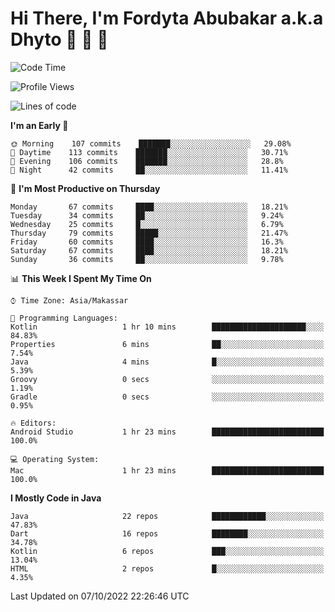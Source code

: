 # Hi There, I'm Fordyta Abubakar a.k.a Dhyto 👋 👋 👋 

<!--
**DhytoDev/dhytodev** is a ✨ _special_ ✨ repository because its `README.md` (this file) appears on your GitHub profile.

Here are some ideas to get you started:

- 🔭 I’m currently working on ...
- 🌱 I’m currently learning ...
- 👯 I’m looking to collaborate on ...
- 🤔 I’m looking for help with ...
- 💬 Ask me about ...
- 📫 How to reach me: ...
- 😄 Pronouns: ...
- ⚡ Fun fact: ...
-->

<!--START_SECTION:waka-->
![Code Time](http://img.shields.io/badge/Code%20Time-1%2C670%20hrs%2035%20mins-blue)

![Profile Views](http://img.shields.io/badge/Profile%20Views-1-blue)

![Lines of code](https://img.shields.io/badge/From%20Hello%20World%20I%27ve%20Written-134%20Thousand%20lines%20of%20code-blue)

**I'm an Early 🐤** 

```text
🌞 Morning    107 commits    ███████░░░░░░░░░░░░░░░░░░   29.08% 
🌆 Daytime    113 commits    ███████░░░░░░░░░░░░░░░░░░   30.71% 
🌃 Evening    106 commits    ███████░░░░░░░░░░░░░░░░░░   28.8% 
🌙 Night      42 commits     ██░░░░░░░░░░░░░░░░░░░░░░░   11.41%

```
📅 **I'm Most Productive on Thursday** 

```text
Monday       67 commits     ████░░░░░░░░░░░░░░░░░░░░░   18.21% 
Tuesday      34 commits     ██░░░░░░░░░░░░░░░░░░░░░░░   9.24% 
Wednesday    25 commits     █░░░░░░░░░░░░░░░░░░░░░░░░   6.79% 
Thursday     79 commits     █████░░░░░░░░░░░░░░░░░░░░   21.47% 
Friday       60 commits     ████░░░░░░░░░░░░░░░░░░░░░   16.3% 
Saturday     67 commits     ████░░░░░░░░░░░░░░░░░░░░░   18.21% 
Sunday       36 commits     ██░░░░░░░░░░░░░░░░░░░░░░░   9.78%

```


📊 **This Week I Spent My Time On** 

```text
⌚︎ Time Zone: Asia/Makassar

💬 Programming Languages: 
Kotlin                   1 hr 10 mins        █████████████████████░░░░   84.83% 
Properties               6 mins              ██░░░░░░░░░░░░░░░░░░░░░░░   7.54% 
Java                     4 mins              █░░░░░░░░░░░░░░░░░░░░░░░░   5.39% 
Groovy                   0 secs              ░░░░░░░░░░░░░░░░░░░░░░░░░   1.19% 
Gradle                   0 secs              ░░░░░░░░░░░░░░░░░░░░░░░░░   0.95%

🔥 Editors: 
Android Studio           1 hr 23 mins        █████████████████████████   100.0%

💻 Operating System: 
Mac                      1 hr 23 mins        █████████████████████████   100.0%

```

**I Mostly Code in Java** 

```text
Java                     22 repos            ████████████░░░░░░░░░░░░░   47.83% 
Dart                     16 repos            ████████░░░░░░░░░░░░░░░░░   34.78% 
Kotlin                   6 repos             ███░░░░░░░░░░░░░░░░░░░░░░   13.04% 
HTML                     2 repos             █░░░░░░░░░░░░░░░░░░░░░░░░   4.35%

```



 Last Updated on 07/10/2022 22:26:46 UTC
<!--END_SECTION:waka-->

